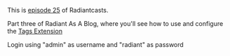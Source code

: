This is [episode 25][rce] of Radiantcasts.

Part three of Radiant As A Blog, where you'll see how to use and configure the [Tags Extension][te]

Login using "admin" as username and "radiant" as password

[rce]:http://radiantcms.org/blog/archives/2010/11/18/radiantcasts-episode-25-radiant-as-a-blog-part-3-adding-tags/
[te]:https://github.com/jomz/radiant-tags-extension